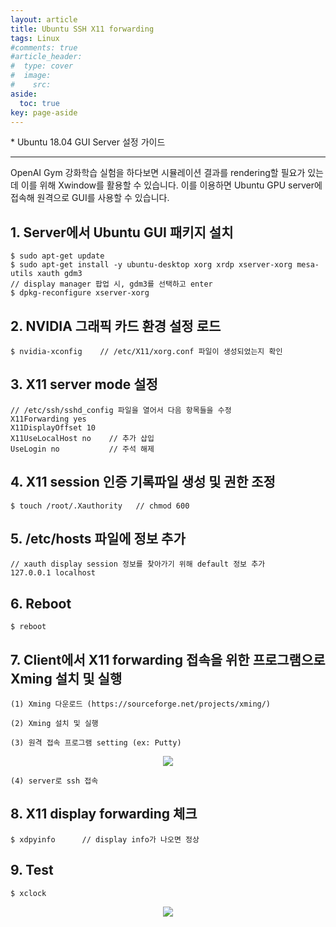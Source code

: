```yaml
---
layout: article
title: Ubuntu SSH X11 forwarding
tags: Linux
#comments: true
#article_header:
#  type: cover
#  image:
#    src:
aside:
  toc: true
key: page-aside
---
```


  \* Ubuntu 18.04 GUI Server 설정 가이드

---------------------------------------------------------

  OpenAI Gym 강화학습 실험을 하다보면 시뮬레이션 결과를 rendering할 필요가 있는데 이를 위해 Xwindow를 활용할 수 있습니다. 이를 이용하면 Ubuntu GPU server에 접속해 원격으로 GUI를 사용할 수 있습니다.


## 1. Server에서 Ubuntu GUI 패키지 설치

    $ sudo apt-get update
    $ sudo apt-get install -y ubuntu-desktop xorg xrdp xserver-xorg mesa-utils xauth gdm3
    // display manager 팝업 시, gdm3를 선택하고 enter
    $ dpkg-reconfigure xserver-xorg

## 2. NVIDIA 그래픽 카드 환경 설정 로드

    $ nvidia-xconfig    // /etc/X11/xorg.conf 파일이 생성되었는지 확인

## 3. X11 server mode 설정

    // /etc/ssh/sshd_config 파일을 열어서 다음 항목들을 수정
    X11Forwarding yes
    X11DisplayOffset 10
    X11UseLocalHost no    // 추가 삽입
    UseLogin no           // 주석 해제

## 4. X11 session 인증 기록파일 생성 및 권한 조정

    $ touch /root/.Xauthority   // chmod 600

## 5. /etc/hosts 파일에 정보 추가

    // xauth display session 정보를 찾아가기 위해 default 정보 추가
    127.0.0.1 localhost

## 6. Reboot

    $ reboot

## 7. Client에서 X11 forwarding 접속을 위한 프로그램으로 Xming 설치 및 실행

    (1) Xming 다운로드 (https://sourceforge.net/projects/xming/)

    (2) Xming 설치 및 실행

    (3) 원격 접속 프로그램 setting (ex: Putty)

<p align="center"><img src="https://github.com/Lotymuah/Lotymuah.github.io/blob/master/putty.png?raw=true"></p>

    (4) server로 ssh 접속

## 8. X11 display forwarding 체크

    $ xdpyinfo      // display info가 나오면 정상

## 9. Test

    $ xclock

<p align="center"><img src="https://github.com/Lotymuah/Lotymuah.github.io/blob/master/xclock.JPG?raw=true"></p>

